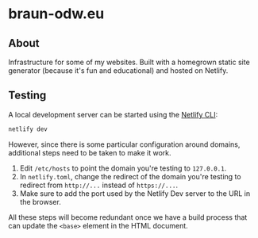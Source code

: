 # braun-odw.eu

## About

Infrastructure for some of my websites. Built with a homegrown static site generator (because it's fun and educational) and hosted on Netlify.

## Testing

A local development server can be started using the [Netlify CLI](https://cli.netlify.com/):

``` bash
netlify dev
```

However, since there is some particular configuration around domains, additional steps need to be taken to make it work.

1. Edit `/etc/hosts` to point the domain you're testing to `127.0.0.1`.
2. In `netlify.toml`, change the redirect of the domain you're testing to redirect from `http://...` instead of `https://...`.
3. Make sure to add the port used by the Netlify Dev server to the URL in the browser.

All these steps will become redundant once we have a build process that can update the `<base>` element in the HTML document.

